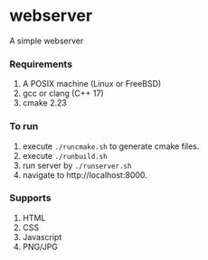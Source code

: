 # webserver
A simple webserver

### Requirements
1. A POSIX machine (Linux or FreeBSD)
2. gcc or clang (C++ 17)
3. cmake 2.23

### To run
1. execute `./runcmake.sh` to generate cmake files.
2. execute `./runbuild.sh`
3. run server by `./runserver.sh`
4. navigate to http://localhost:8000.

### Supports
1. HTML
2. CSS
3. Javascript
4. PNG/JPG